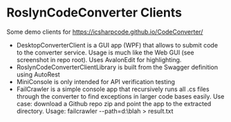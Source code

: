 # RoslynCodeConverter Clients
Some demo clients for https://icsharpcode.github.io/CodeConverter/

 * DesktopConverterClient is a GUI app (WPF) that allows to submit code to the converter service. Usage is 
much like the Web GUI (see screenshot in repo root). Uses AvalonEdit for highlighting.
 * RoslynCodeConverterClientLibrary is built from the Swagger definition using AutoRest
 * MiniConsole is only intended for API verification testing
 * FailCrawler is a simple console app that recursively runs all .cs files through the converter to find
exceptions in larger code bases easily. Use case: download a Github repo zip and point the app to the 
extracted directory. Usage: failcrawler --path=d:\blah > result.txt
